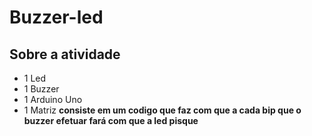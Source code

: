 # Buzzer-led
## Sobre a atividade 

* 1 Led
* 1 Buzzer
* 1 Arduino Uno
* 1 Matriz
 **consiste em um codigo que faz com que a cada bip que o buzzer efetuar fará com que a led pisque**  
